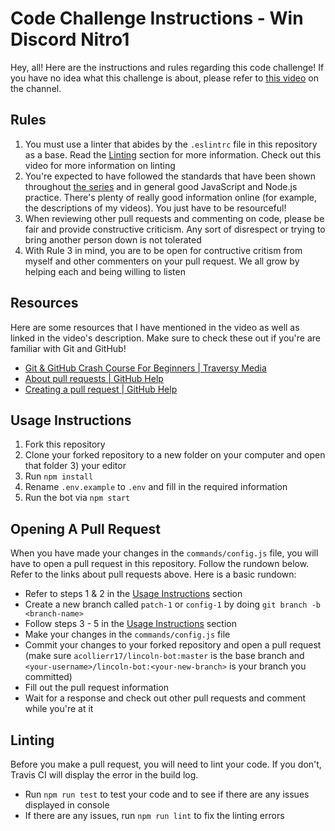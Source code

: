 # Code Challenge Instructions - Win Discord Nitro1

Hey, all! Here are the instructions and rules regarding this code challenge! If you have no idea what this challenge is about, please refer to [this video](https://youtu.be/0KzGNS0e788) on the channel.

## Rules
1) You must use a linter that abides by the `.eslintrc` file in this repository as a base. Read the [Linting](#linting) section for more information. Check out this video for more information on linting
2) You're expected to have followed the standards that have been shown throughout [the series](https://thenerdcave.us/discordjs) and in general good JavaScript and Node.js practice. There's plenty of really good information online (for example, the descriptions of my videos). You just have to be resourceful!
3) When reviewing other pull requests and commenting on code, please be fair and provide constructive criticism. Any sort of disrespect or trying to bring another person down is not tolerated
4) With Rule 3 in mind, you are to be open for contructive critism from myself and other commenters on your pull request. We all grow by helping each and being willing to listen

## Resources
Here are some resources that I have mentioned in the video as well as linked in the video's description. Make sure to check these out if you're are familiar with Git and GitHub!

- [Git & GitHub Crash Course For Beginners | Traversy Media](https://www.youtube.com/watch?v=SWYqp7iY_Tc)
- [About pull requests | GitHub Help](https://help.github.com/en/articles/about-pull-requests)
- [Creating a pull request | GitHub Help](https://help.github.com/en/articles/creating-a-pull-request)

## Usage Instructions
1) Fork this repository
2) Clone your forked repository to a new folder on your computer and open that folder 3) your editor
4) Run `npm install`
5) Rename `.env.example` to `.env` and fill in the required information
6) Run the bot via `npm start`

## Opening A Pull Request
When you have made your changes in the `commands/config.js` file, you will have to open a pull request in this repository. Follow the rundown below. Refer to the links about pull requests above. Here is a basic rundown:

- Refer to steps 1 & 2 in the [Usage Instructions](#usage-instructions) section
- Create a new branch called `patch-1` or `config-1` by doing `git branch -b <branch-name>`
- Follow steps 3 - 5 in the [Usage Instructions](#usage-instructions) section
- Make your changes in the `commands/config.js` file
- Commit your changes to your forked repository and open a pull request (make sure `acollierr17/lincoln-bot:master` is the base branch and `<your-username>/lincoln-bot:<your-new-branch>` is your branch you committed)
- Fill out the pull request information
- Wait for a response and check out other pull requests and comment while you're at it

## Linting
Before you make a pull request, you will need to lint your code. If you don't, Travis CI will display the error in the build log.

- Run `npm run test` to test your code and to see if there are any issues displayed in console
- If there are any issues, run `npm run lint` to fix the linting errors